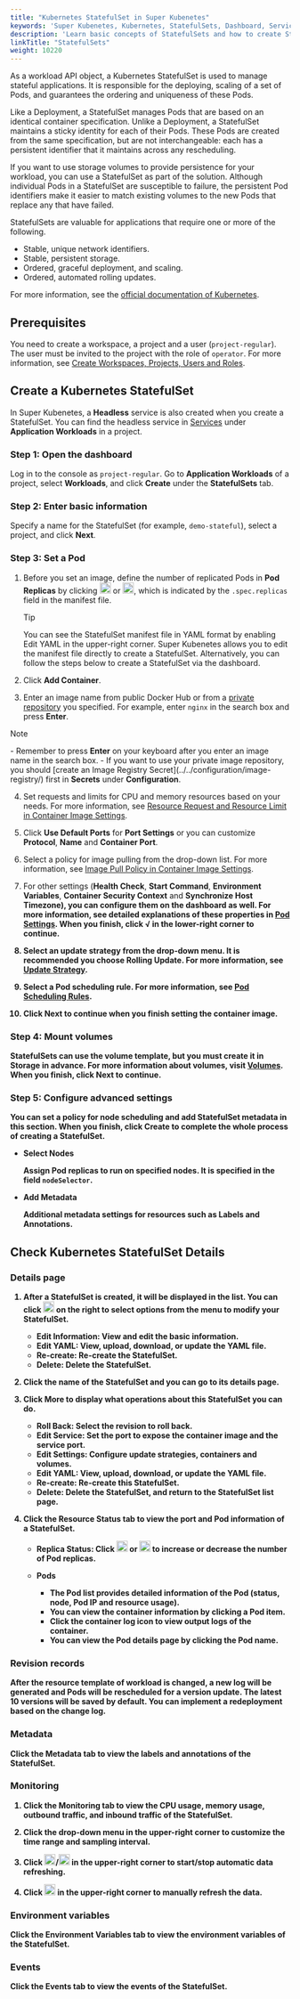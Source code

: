```yaml
---
title: "Kubernetes StatefulSet in Super Kubenetes"
keywords: 'Super Kubenetes, Kubernetes, StatefulSets, Dashboard, Service'
description: 'Learn basic concepts of StatefulSets and how to create StatefulSets on Super Kubenetes.'
linkTitle: "StatefulSets"
weight: 10220
---
```


As a workload API object, a Kubernetes StatefulSet is used to manage stateful applications. It is responsible for the deploying, scaling of a set of Pods, and guarantees the ordering and uniqueness of these Pods.

Like a Deployment, a StatefulSet manages Pods that are based on an identical container specification. Unlike a Deployment, a StatefulSet maintains a sticky identity for each of their Pods. These Pods are created from the same specification, but are not interchangeable: each has a persistent identifier that it maintains across any rescheduling.

If you want to use storage volumes to provide persistence for your workload, you can use a StatefulSet as part of the solution. Although individual Pods in a StatefulSet are susceptible to failure, the persistent Pod identifiers make it easier to match existing volumes to the new Pods that replace any that have failed.

StatefulSets are valuable for applications that require one or more of the following.

- Stable, unique network identifiers.
- Stable, persistent storage.
- Ordered, graceful deployment, and scaling.
- Ordered, automated rolling updates.

For more information, see the [official documentation of Kubernetes](https://kubernetes.io/docs/concepts/workloads/controllers/statefulset/).

## Prerequisites

You need to create a workspace, a project and a user (`project-regular`). The user must be invited to the project with the role of `operator`. For more information, see [Create Workspaces, Projects, Users and Roles](../../../quick-start/create-workspace-and-project/).

## Create a Kubernetes StatefulSet

In Super Kubenetes, a <b>Headless</b> service is also created when you create a StatefulSet. You can find the headless service in [Services](../services/) under <b>Application Workloads</b> in a project.

### Step 1: Open the dashboard

Log in to the console as `project-regular`. Go to <b>Application Workloads</b> of a project, select <b>Workloads</b>, and click <b>Create</b> under the <b>StatefulSets</b> tab.

### Step 2: Enter basic information

Specify a name for the StatefulSet (for example, `demo-stateful`), select a project, and click <b>Next</b>.

### Step 3: Set a Pod

1. Before you set an image, define the number of replicated Pods in <b>Pod Replicas</b> by clicking <img src="/dist/assets/docs/v3.3/project-user-guide/application-workloads/statefulsets/plus-icon.png" width="20px" alt="icon" /> or <img src="/dist/assets/docs/v3.3/project-user-guide/application-workloads/statefulsets/minus-icon.png" width="20px" alt="icon" />, which is indicated by the `.spec.replicas` field in the manifest file.

   <div className="notices tip">
     <p>Tip</p>
     <div>
       You can see the StatefulSet manifest file in YAML format by enabling </b>Edit YAML</b> in the upper-right corner. Super Kubenetes allows you to edit the manifest file directly to create a StatefulSet. Alternatively, you can follow the steps below to create a StatefulSet via the dashboard.
     </div>
   </div>

2. Click <b>Add Container</b>.

3. Enter an image name from public Docker Hub or from a [private repository](../../configuration/image-registry/) you specified. For example, enter `nginx` in the search box and press <b>Enter</b>.

  <div className="notices note">
    <p>Note</p>
    <div>
      - Remember to press <b>Enter</b> on your keyboard after you enter an image name in the search box.
      - If you want to use your private image repository, you should [create an Image Registry Secret](../../configuration/image-registry/) first in <b>Secrets</b> under <b>Configuration</b>.
    </div>
  </div>

4. Set requests and limits for CPU and memory resources based on your needs. For more information, see [Resource Request and Resource Limit in Container Image Settings](../container-image-settings/#add-container-image).

5. Click <b>Use Default Ports</b> for <b>Port Settings</b> or you can customize <b>Protocol</b>, <b>Name</b> and <b>Container Port</b>.

6. Select a policy for image pulling from the drop-down list. For more information, see [Image Pull Policy in Container Image Settings](../container-image-settings/#add-container-image).

7. For other settings (<b>Health Check</b>, <b>Start Command</b>, <b>Environment Variables</b>, <b>Container Security Context</b> and <b>Synchronize Host Timezone<b>), you can configure them on the dashboard as well. For more information, see detailed explanations of these properties in [Pod Settings](../container-image-settings/#add-container-image). When you finish, click <b>√</b> in the lower-right corner to continue.

8. Select an update strategy from the drop-down menu. It is recommended you choose <b>Rolling Update</b>. For more information, see [Update Strategy](../container-image-settings/#update-strategy).

9. Select a Pod scheduling rule. For more information, see [Pod Scheduling Rules](../container-image-settings/#pod-scheduling-rules).

10. Click <b>Next</b> to continue when you finish setting the container image.

### Step 4: Mount volumes

StatefulSets can use the volume template, but you must create it in <b>Storage</b> in advance. For more information about volumes, visit [Volumes](../../storage/volumes/#mount-a-volume). When you finish, click <b>Next</b> to continue.

### Step 5: Configure advanced settings

You can set a policy for node scheduling and add StatefulSet metadata in this section. When you finish, click <b>Create</b> to complete the whole process of creating a StatefulSet.

- <b>Select Nodes</b>

  Assign Pod replicas to run on specified nodes. It is specified in the field `nodeSelector`.

- <b>Add Metadata</b>

  Additional metadata settings for resources such as <b>Labels</b> and <b>Annotations</b>.

## Check Kubernetes StatefulSet Details

### Details page

1. After a StatefulSet is created, it will be displayed in the list. You can click <img src="/dist/assets/docs/v3.3/project-user-guide/application-workloads/statefulsets/three-dots.png" width="20px" alt="icon" /> on the right to select options from the menu to modify your StatefulSet.

    - <b>Edit Information</b>: View and edit the basic information.
    - <b>Edit YAML</b>: View, upload, download, or update the YAML file.
    - <b>Re-create</b>: Re-create the StatefulSet.
    - <b>Delete</b>: Delete the StatefulSet.

2. Click the name of the StatefulSet and you can go to its details page.

3. Click <b>More</b> to display what operations about this StatefulSet you can do.

    - <b>Roll Back</b>: Select the revision to roll back.
    - <b>Edit Service</b>: Set the port to expose the container image and the service port.
    - <b>Edit Settings</b>: Configure update strategies, containers and volumes.
    - <b>Edit YAML</b>: View, upload, download, or update the YAML file.
    - <b>Re-create</b>: Re-create this StatefulSet.
    - <b>Delete</b>: Delete the StatefulSet, and return to the StatefulSet list page.

4. Click the <b>Resource Status</b> tab to view the port and Pod information of a StatefulSet.

    - <b>Replica Status</b>: Click <img src="/dist/assets/docs/v3.3/common-icons/replica-plus-icon.png" width="20px" alt="icon" /> or <img src="/dist/assets/docs/v3.3/common-icons/replica-minus-icon.png" width="20px" alt="icon" /> to increase or decrease the number of Pod replicas.
    - <b>Pods</b>

        - The Pod list provides detailed information of the Pod (status, node, Pod IP and resource usage).
        - You can view the container information by clicking a Pod item.
        - Click the container log icon to view output logs of the container.
        - You can view the Pod details page by clicking the Pod name.

### Revision records

After the resource template of workload is changed, a new log will be generated and Pods will be rescheduled for a version update. The latest 10 versions will be saved by default. You can implement a redeployment based on the change log.

### Metadata

Click the <b>Metadata</b> tab to view the labels and annotations of the StatefulSet.

### Monitoring

1. Click the <b>Monitoring</b> tab to view the CPU usage, memory usage, outbound traffic, and inbound traffic of the StatefulSet.

2. Click the drop-down menu in the upper-right corner to customize the time range and sampling interval.

3. Click <img src="/dist/assets/docs/v3.3/project-user-guide/application-workloads/statefulsets/start-refresh.png" width="20px" alt="icon" />/<img src="/dist/assets/docs/v3.3/project-user-guide/application-workloads/statefulsets/stop-refresh.png" width="20px" alt="icon" /> in the upper-right corner to start/stop automatic data refreshing.

4. Click <img src="/dist/assets/docs/v3.3/project-user-guide/application-workloads/statefulsets/refresh.png" width="20px" alt="icon" /> in the upper-right corner to manually refresh the data.

### Environment variables

Click the <b>Environment Variables</b> tab to view the environment variables of the StatefulSet.

### Events

Click the <b>Events</b> tab to view the events of the StatefulSet.

